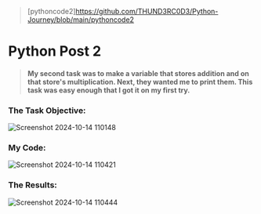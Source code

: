 > [pythoncode2]https://github.com/THUND3RC0D3/Python-Journey/blob/main/pythoncode2
# Python Post 2

> #### My second task was to make a variable that stores addition and on that store's multiplication. Next, they wanted me to print them. This task was easy enough that I got it on my first try.

### The Task Objective:

![Screenshot 2024-10-14 110148](https://github.com/user-attachments/assets/21f27aa6-adde-4fab-ae77-dd84c11e6451)

### My Code:

![Screenshot 2024-10-14 110421](https://github.com/user-attachments/assets/b9052b88-dafd-436c-bf2b-28c6a9e82e43)

### The Results:

![Screenshot 2024-10-14 110444](https://github.com/user-attachments/assets/bfca462f-f972-47a1-97c9-2bd3b8f87a09)

